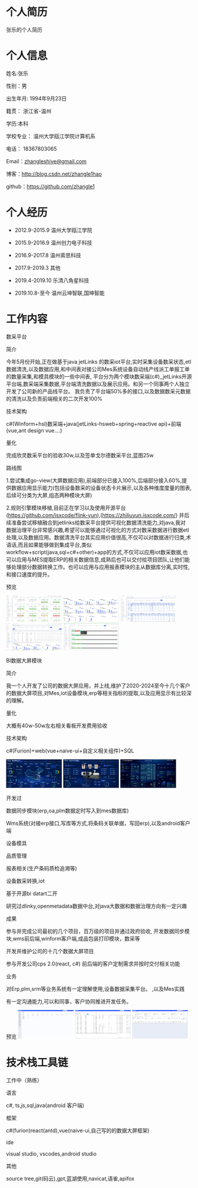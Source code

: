 # 个人简历
张乐的个人简历
# 个人信息
姓名:张乐

性别：男

出生年月: 1994年9月23日

籍贯： 浙江省-温州

学历:本科

学校专业： 温州大学瓯江学院计算机系

电话： 18367803065

Email：zhangleshiye@gmail.com

博客：http://blog.csdn.net/zhangle1hao

github：https://github.com/zhangle1

# 个人经历

* 2012.9-2015.9 温州大学瓯江学院

* 2015.9-2016.9 温州创力电子科技

* 2016.9-2017.8 温州索思科技

* 2017.9-2019.3 其他

* 2019.4-2019.10 乐清八角星科技

* 2019.10.8-至今 温州云坤智联,国坤智能

# 工作内容

数采平台

简介

今年5月份开始,正在做基于java jetLinks 的数采iot平台,实时采集设备数采状态,etl数据清洗,以及数据应用,和中间表对接公司Mes系统设备自动线产线派工单报工单的数量采集,和模具模块的一些中间表,
平台分为两个模块数采端(c#),,jetLinks开源平台端,数采端采集数据,平台端清洗数据以及展示应用。和另一个同事两个人独立开发了公司新的产品线平台。
我负责了平台端50%多的接口,以及数据数采元数据的清洗以及负责前端相关的二次开发100%

技术架构 

c#(Winform+hsl)数采端+java(jetLinks-hsweb+spring+reactive api)+前端(vue,ant design vue....)

量化

完成欣灵数采平台的验收30w,以及签单戈尔德数采平台,蓝图25w

路线图

1.尝试集成go-view(大屏数据应用),前端部分已接入100%,后端部分接入60%,提供数据应用显示能力(包括设备数采的设备状态卡片展示,以及各种维度度量的图表,后续可分类为大屏,组态两种模块大屏)

2.规则引擎模块移植,目前正在学习以及使用开源平台(https://github.com/isxcode/flink-yun),(https://zhiliuyun.isxcode.com/) 并后续准备尝试移植融合到jetlinks给数采平台提供可视化数据清洗能力,对java,我对 数据治理平台非常感兴趣,希望可以能够通过可视化的方式对数采数据进行数据etl处理,以及数据应用。数据清洗平台其实应用价值很高,不仅可以对数据进行归类,术语话,而且如果能够做到集成平台,类似workflow+script(java,sql+c#+other)+app的方式,不仅可以应用iot数采数据,也可以应用与MES提取ERP的相关数据信息,成熟后也可以交付给项目团队,让他们能够处理部分数据转换工作。也可以应用与应用报表模块的主从数据库分离,实时性,和接口速度的提升。

预览

<img src="https://raw.githubusercontent.com/zhangle1/zhangle.github.com/master/my-pic/iot/iot1.png" width = "30%" height = "30%"   />
<img src="https://raw.githubusercontent.com/zhangle1/zhangle.github.com/master/my-pic/iot/iot2.png" width = "30%" height = "30%"   />
<img src="https://raw.githubusercontent.com/zhangle1/zhangle.github.com/master/my-pic/iot/iot3.png" width = "30%" height = "30%"   />
<img src="https://raw.githubusercontent.com/zhangle1/zhangle.github.com/master/my-pic/iot/iot4.png" width = "30%" height = "30%"   />
<img src="https://raw.githubusercontent.com/zhangle1/zhangle.github.com/master/my-pic/iot/iot5.png" width = "30%" height = "30%"   />

BI数据大屏模块

简介

我一个人开发了公司的数据大屏应用，并上线,维护了2020-2024至今十几个客户的数据大屏项目,对Mes,iot设备模块,erp等相关指标的提取,以及应用显示有比较深的理解。

量化

大概有40w-50w左右相关看板开发费用验收

技术架构

c#(Furion)+web(vue+naive-ui+自定义相关组件)+SQL

<img src="https://raw.githubusercontent.com/zhangle1/zhangle.github.com/master/my-pic/mes/screen1.jpg" width = "30%" height = "30%"   />
<img src="https://raw.githubusercontent.com/zhangle1/zhangle.github.com/master/my-pic/mes/screen2.jpg" width = "30%" height = "30%"   />
<img src="https://raw.githubusercontent.com/zhangle1/zhangle.github.com/master/my-pic/mes/screen3.jpg" width = "30%" height = "30%"   />



开发过

数据同步模块(erp,oa,plm数据定时写入到mes数据库)

Wms系统(对接erp接口,写库等方式,将条码关联单据，写回erp),以及android客户端

设备模具

品质管理

报表相关(生产条码质检追溯等)

设备数采转换,iot

基于开源bi datart二开

研究过dlinky,openmetadata数据中台,对java大数据和数据治理方向有一定兴趣

成果

参与并完成公司最初的几个项目，百万级的项目并通过政府验收, 开发数据同步模块,wms前后端,winform客户端,成品包装打印模块，数采等

开发并维护公司的十几个数据大屏项目

参与开发公司cps 2.0(react, c#) 前后端的客户定制需求并按时交付相关功能

业务

对Erp,plm,srm等业务系统有一定理解使用,设备数据采集平台。 ,以及Mes实践

有一定沟通能力,可以和同事，客户协同推进开发任务。

预览
<img src="https://raw.githubusercontent.com/zhangle1/zhangle.github.com/master/my-pic/mes/mes1.jpg" width = "30%" height = "30%"   />
<img src="https://raw.githubusercontent.com/zhangle1/zhangle.github.com/master/my-pic/mes/mes2.jpg" width = "30%" height = "30%"   />
<img src="https://raw.githubusercontent.com/zhangle1/zhangle.github.com/master/my-pic/mes/mes3.jpg" width = "30%" height = "30%"   />


# 技术栈工具链

工作中（熟练）

语言

c#, ts,js,sql,java(android 客户端)

框架 

c#(furion)react(antd),vue(naive-ui,自己写的的数据大屏框架)

ide

visual studio, vscodes,android studio

其他

source tree,git(码云),gpt,蓝湖使用,navicat,语雀,apifox




